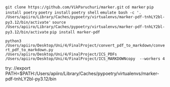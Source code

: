 `git clone https://github.com/VikParuchuri/marker.git`
`cd marker` 
`pip install poetry`
`poetry install`
`poetry shell`
`emulate bash -c '. /Users/apiiro/Library/Caches/pypoetry/virtualenvs/marker-pdf-tnhLY2bl-py3.12/bin/activate'`
`source /Users/apiiro/Library/Caches/pypoetry/virtualenvs/marker-pdf-tnhLY2bl-py3.12/bin/activate`
`pip install marker-pdf`

`python3 /Users/apiiro/Desktop/Uni/4/FinalProject/convert_pdf_to_markdown/convert_pdf_to_markdown.py /Users/apiiro/Desktop/Uni/4/FinalProject/ICS_PDFs /Users/apiiro/Desktop/Uni/4/FinalProject/ICS_MARKDOWNcopy  --workers 4`


try:
//export PATH=$PATH:/Users/apiiro/Library/Caches/pypoetry/virtualenvs/marker-pdf-tnhLY2bl-py3.12/bin